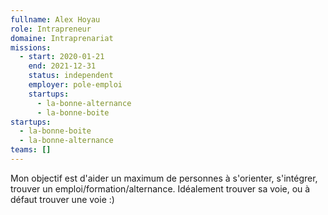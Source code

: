 ```yaml
---
fullname: Alex Hoyau
role: Intrapreneur
domaine: Intraprenariat
missions:
  - start: 2020-01-21
    end: 2021-12-31
    status: independent
    employer: pole-emploi
    startups:
      - la-bonne-alternance
      - la-bonne-boite
startups:
  - la-bonne-boite
  - la-bonne-alternance
teams: []
---
```

Mon objectif est d'aider un maximum de personnes à s'orienter, s'intégrer, trouver un emploi/formation/alternance. Idéalement trouver sa voie, ou à défaut trouver une voie :)